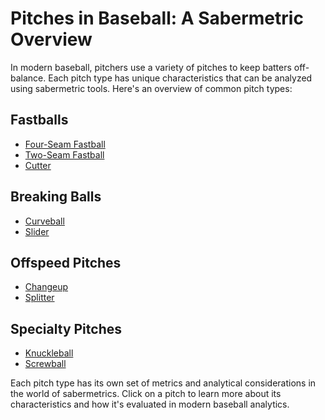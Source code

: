 # Pitches in Baseball: A Sabermetric Overview

In modern baseball, pitchers use a variety of pitches to keep batters off-balance. Each pitch type has unique characteristics that can be analyzed using sabermetric tools. Here's an overview of common pitch types:

## Fastballs
- [Four-Seam Fastball](four_seam_fastball.md)
- [Two-Seam Fastball](two_seam_fastball.md)
- [Cutter](cutter.md)

## Breaking Balls
- [Curveball](curveball.md)
- [Slider](slider.md)

## Offspeed Pitches
- [Changeup](changeup.md)
- [Splitter](splitter.md)

## Specialty Pitches
- [Knuckleball](knuckleball.md)
- [Screwball](screwball.md)

Each pitch type has its own set of metrics and analytical considerations in the world of sabermetrics. Click on a pitch to learn more about its characteristics and how it's evaluated in modern baseball analytics.
